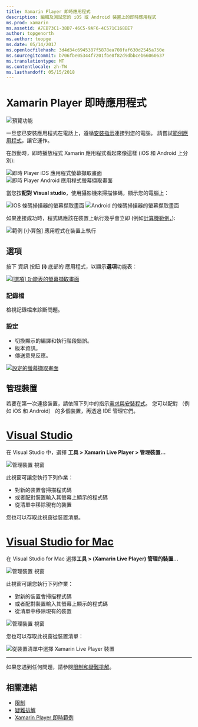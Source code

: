 ```yaml
---
title: Xamarin Player 即時應用程式
description: 編輯及測試您的 iOS 或 Android 裝置上的即時應用程式
ms.prod: xamarin
ms.assetid: A7EB73C1-38D7-46C5-9AF6-4C571C168BE7
author: topgenorth
ms.author: toopge
ms.date: 05/14/2017
ms.openlocfilehash: 3d4d34c6945387f5878ea708faf630d2545a750e
ms.sourcegitcommit: b706fbe05344f7201fbe8f82d9dbbceb66060637
ms.translationtype: MT
ms.contentlocale: zh-TW
ms.lasthandoff: 05/15/2018
---
```

# <a name="xamarin-live-player-app"></a>Xamarin Player 即時應用程式

![預覽功能](~/media/shared/preview.png)

一旦您已安裝應用程式在電話上，遵循[安裝指示](~/tools/live-player/install.md)連接到您的電腦。 請嘗試[範例應用程式](~/tools/live-player/samples.md)，讓它運作。

在啟動時，即時播放程式 Xamarin 應用程式看起來像這樣 (iOS 和 Android 上分別):

![即時 Player iOS 應用程式螢幕擷取畫面](player-images/app-iphone-sml.png) ![即時 Player Android 應用程式螢幕擷取畫面](player-images/app-android-sml.png)

當您按**配對 Visual studio**，使用攝影機來掃描條碼，顯示您的電腦上：

![IOS 條碼掃描器的螢幕擷取畫面](player-images/scan-iphone-sml.png) ![Android 的條碼掃描器的螢幕擷取畫面](player-images/scan-android-sml.png)

如果連接成功時，程式碼應該在裝置上執行幾乎會立即 (例如[計算機範例，](https://developer.xamarin.com/samples/mobile/LivePlayer/BasicCalculator)):

![範例 [小算盤] 應用程式在裝置上執行](player-images/basic-calculator-iphone-sml.png)

## <a name="options"></a>選項

按下 資訊 按鈕 **(i)** 底部的 應用程式，以顯示**選項**功能表：

[![[選項] 功能表的螢幕擷取畫面](player-images/options-sml.png)](player-images/options.png#lightbox)

### <a name="logs"></a>記錄檔

檢視記錄檔來診斷問題。

### <a name="settings"></a>設定

- 切換顯示的編譯和執行階段錯誤。
- 版本資訊。
- 傳送意見反應。

[![設定的螢幕擷取畫面](player-images/settings-sml.png)](player-images/settings.png#lightbox)

## <a name="managing-devices"></a>管理裝置

若要在第一次連接裝置，請依照下列中的指示[需求與安裝程式](~/tools/live-player/install.md)。 您可以配對 （例如 iOS 和 Android） 的多個裝置，再透過 IDE 管理它們。

# <a name="visual-studiotabwindows"></a>[Visual Studio](#tab/windows)

在 Visual Studio 中，選擇 **工具 > Xamarin Live Player > 管理裝置...**

![管理裝置 視窗](player-images/manage-tools-menu-vs.png)

此視窗可讓您執行下列作業：

- 對新的裝置會掃描程式碼
- 或者配對裝置輸入其螢幕上顯示的程式碼
- 從清單中移除現有的裝置

您也可以存取此視窗從裝置清單。

# <a name="visual-studio-for-mactabmacos"></a>[Visual Studio for Mac](#tab/macos)

在 Visual Studio for Mac 選擇**工具 > (Xamarin Live Player) 管理的裝置...**

![管理裝置 視窗](player-images/manage-tools-menu.png)

此視窗可讓您執行下列作業：

- 對新的裝置會掃描程式碼
- 或者配對裝置輸入其螢幕上顯示的程式碼
- 從清單中移除現有的裝置

![管理裝置 視窗](player-images/manage.png)

您也可以存取此視窗從裝置清單：

![從裝置清單中選擇 Xamarin Live Player 裝置](player-images/manage-device-menu.png)

-----

如果您遇到任何問題，請參閱[限制和疑難排解](~/tools/live-player/troubleshooting.md)。

## <a name="related-links"></a>相關連結

- [限制](~/tools/live-player/limitations.md)
- [疑難排解](~/tools/live-player/troubleshooting.md)
- [Xamarin Player 即時範例](samples.md)
